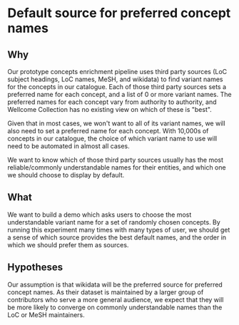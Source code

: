 # Default source for preferred concept names

## Why

Our prototype concepts enrichment pipeline uses third party sources (LoC subject headings, LoC names, MeSH, and wikidata) to find variant names for the concepts in our catalogue. Each of those third party sources sets a preferred name for each concept, and a list of 0 or more variant names. The preferred names for each concept vary from authority to authority, and Wellcome Collection has no existing view on which of these is "best".

Given that in most cases, we won't want to all of its variant names, we will also need to set a preferred name for each concept. With 10,000s of concepts in our catalogue, the choice of which variant name to use will need to be automated in almost all cases.

We want to know which of those third party sources usually has the most reliable/commonly understandable names for their entities, and which one we should choose to display by default.

## What

We want to build a demo which asks users to choose the most understandable variant name for a set of randomly chosen concepts. By running this experiment many times with many types of user, we should get a sense of which source provides the best default names, and the order in which we should prefer them as sources.

## Hypotheses

Our assumption is that wikidata will be the preferred source for preferred concept names. As their dataset is maintained by a larger group of contributors who serve a more general audience, we expect that they will be more likely to converge on commonly understandable names than the LoC or MeSH maintainers.
